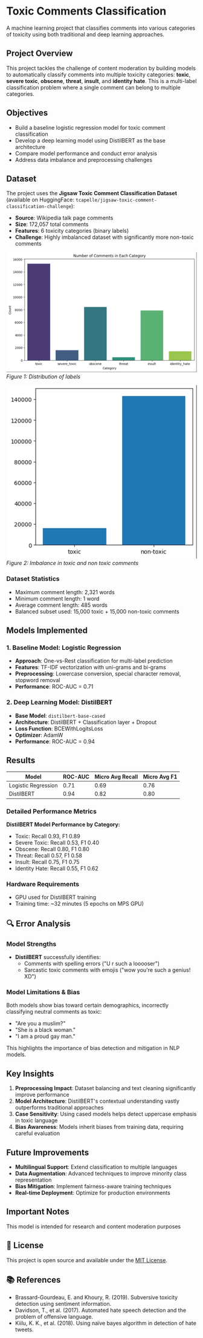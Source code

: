 # Toxic Comments Classification

A machine learning project that classifies comments into various categories of toxicity using both traditional and deep learning approaches.

## Project Overview

This project tackles the challenge of content moderation by building models to automatically classify comments into multiple toxicity categories: **toxic**, **severe toxic**, **obscene**, **threat**, **insult**, and **identity hate**. This is a multi-label classification problem where a single comment can belong to multiple categories.

## Objectives

- Build a baseline logistic regression model for toxic comment classification
- Develop a deep learning model using DistilBERT as the base architecture
- Compare model performance and conduct error analysis
- Address data imbalance and preprocessing challenges

## Dataset

The project uses the **Jigsaw Toxic Comment Classification Dataset** (available on HuggingFace: `tcapelle/jigsaw-toxic-comment-classification-challenge`):

- **Source**: Wikipedia talk page comments
- **Size**: 172,057 total comments
- **Features**: 6 toxicity categories (binary labels)
- **Challenge**: Highly imbalanced dataset with significantly more non-toxic comments
  
![Distribution of labels](figures/toxicity-distribution.jpg)
*Figure 1: Distribution of labels*

![Imbalance in dataset](figures/counts-comments.jpg)
*Figure 2: Imbalance in toxic and non toxic comments*

### Dataset Statistics
- Maximum comment length: 2,321 words
- Minimum comment length: 1 word  
- Average comment length: 485 words
- Balanced subset used: 15,000 toxic + 15,000 non-toxic comments

## Models Implemented

### 1. Baseline Model: Logistic Regression
- **Approach**: One-vs-Rest classification for multi-label prediction
- **Features**: TF-IDF vectorization with uni-grams and bi-grams
- **Preprocessing**: Lowercase conversion, special character removal, stopword removal
- **Performance**: ROC-AUC = 0.71

### 2. Deep Learning Model: DistilBERT
- **Base Model**: `distilbert-base-cased`
- **Architecture**: DistilBERT + Classification layer + Dropout
- **Loss Function**: BCEWithLogitsLoss
- **Optimizer**: AdamW
- **Performance**: ROC-AUC = 0.94

## Results

| Model | ROC-AUC | Micro Avg Recall | Micro Avg F1 |
|-------|---------|------------------|--------------|
| Logistic Regression | 0.71 | 0.69 | 0.76 |
| DistilBERT | 0.94 | 0.82 | 0.80 |

### Detailed Performance Metrics

**DistilBERT Model Performance by Category:**
- Toxic: Recall 0.93, F1 0.89
- Severe Toxic: Recall 0.53, F1 0.40
- Obscene: Recall 0.80, F1 0.80
- Threat: Recall 0.57, F1 0.58
- Insult: Recall 0.75, F1 0.75
- Identity Hate: Recall 0.55, F1 0.62

### Hardware Requirements
- GPU used for DistilBERT training
- Training time: ~32 minutes (5 epochs on MPS GPU)

## 🔍 Error Analysis

### Model Strengths
- **DistilBERT** successfully identifies:
  - Comments with spelling errors ("U r such a looooser")
  - Sarcastic toxic comments with emojis ("wow you're such a genius! XD")

### Model Limitations & Bias
Both models show bias toward certain demographics, incorrectly classifying neutral comments as toxic:
- "Are you a muslim?"
- "She is a black woman."
- "I am a proud gay man."

This highlights the importance of bias detection and mitigation in NLP models.

## Key Insights

1. **Preprocessing Impact**: Dataset balancing and text cleaning significantly improve performance
2. **Model Architecture**: DistilBERT's contextual understanding vastly outperforms traditional approaches
3. **Case Sensitivity**: Using cased models helps detect uppercase emphasis in toxic language
4. **Bias Awareness**: Models inherit biases from training data, requiring careful evaluation

## Future Improvements

- **Multilingual Support**: Extend classification to multiple languages
- **Data Augmentation**: Advanced techniques to improve minority class representation
- **Bias Mitigation**: Implement fairness-aware training techniques
- **Real-time Deployment**: Optimize for production environments

## Important Notes
This model is intended for research and content moderation purposes

## 📄 License

This project is open source and available under the [MIT License](LICENSE).

## 📚 References

- Brassard-Gourdeau, E. and Khoury, R. (2019). Subversive toxicity detection using sentiment information.
- Davidson, T., et al. (2017). Automated hate speech detection and the problem of offensive language.
- Kiilu, K. K., et al. (2018). Using naïve bayes algorithm in detection of hate tweets.
